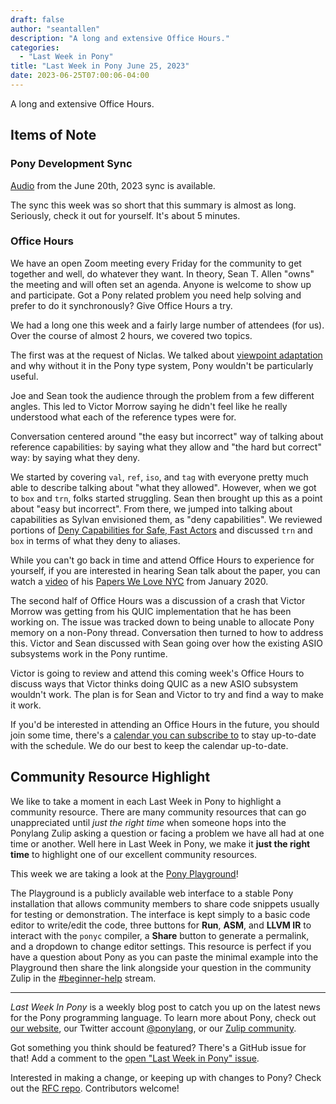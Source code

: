 ```yaml
---
draft: false
author: "seantallen"
description: "A long and extensive Office Hours."
categories:
  - "Last Week in Pony"
title: "Last Week in Pony June 25, 2023"
date: 2023-06-25T07:00:06-04:00
---
```


A long and extensive Office Hours.

<!-- more -->

## Items of Note

### Pony Development Sync

[Audio](https://sync-recordings.ponylang.io/r/2023_06_20.m4a) from the June 20th, 2023 sync is available.

The sync this week was so short that this summary is almost as long. Seriously, check it out for yourself. It's about 5 minutes.

### Office Hours

We have an open Zoom meeting every Friday for the community to get together and well, do whatever they want. In theory, Sean T. Allen "owns" the meeting and will often set an agenda. Anyone is welcome to show up and participate. Got a Pony related problem you need help solving and prefer to do it synchronously? Give Office Hours a try.

We had a long one this week and a fairly large number of attendees (for us). Over the course of almost 2 hours, we covered two topics.

The first was at the request of Niclas. We talked about [viewpoint adaptation](https://tutorial.ponylang.io/reference-capabilities/arrow-types.html?h=viewpoint) and why without it in the Pony type system, Pony wouldn't be particularly useful.

Joe and Sean took the audience through the problem from a few different angles. This led to Victor Morrow saying he didn't feel like he really understood what each of the reference types were for.

Conversation centered around "the easy but incorrect" way of talking about reference capabilities: by saying what they allow and "the hard but correct" way: by saying what they deny.

We started by covering `val`, `ref`, `iso`, and `tag` with everyone pretty much able to describe talking about "what they allowed". However, when we got to `box` and `trn`, folks started struggling. Sean then brought up this as a point about "easy but incorrect". From there, we jumped into talking about capabilities as Sylvan envisioned them, as "deny capabilities". We reviewed portions of [Deny Capabilities for Safe, Fast Actors](https://www.ponylang.io/media/papers/fast-cheap-with-proof.pdf) and discussed `trn` and `box` in terms of what they deny to aliases.

While you can't go back in time and attend Office Hours to experience for yourself, if you are interested in hearing Sean talk about the paper, you can watch a [video](https://www.seantallen.com/talks/deny-capabilities/) of his [Papers We Love NYC](https://paperswelove.org/chapter/newyork/) from January 2020.

The second half of Office Hours was a discussion of a crash that Victor Morrow was getting from his QUIC implementation that he has been working on. The issue was tracked down to being unable to allocate Pony memory on a non-Pony thread. Conversation then turned to how to address this. Victor and Sean discussed with Sean going over how the existing ASIO subsystems work in the Pony runtime.

Victor is going to review and attend this coming week's Office Hours to discuss ways that Victor thinks doing QUIC as a new ASIO subsystem wouldn't work. The plan is for Sean and Victor to try and find a way to make it work.

If you'd be interested in attending an Office Hours in the future, you should join some time, there's a [calendar you can subscribe to](https://calendar.google.com/calendar/ical/4465e68ae24131ae00461a40893f2637a2c9ac510e311a44ff78680e2f183ce3%40group.calendar.google.com/public/basic.ics) to stay up-to-date with the schedule. We do our best to keep the calendar up-to-date.

## Community Resource Highlight

We like to take a moment in each Last Week in Pony to highlight a community resource. There are many community resources that can go unappreciated until _just the right time_ when someone hops into the Ponylang Zulip asking a question or facing a problem we have all had at one time or another. Well here in Last Week in Pony, we make it **just the right time** to highlight one of our excellent community resources.

This week we are taking a look at the [Pony Playground](https://playground.ponylang.io/)!

The Playground is a publicly available web interface to a stable Pony installation that allows community members to share code snippets usually for testing or demonstration. The interface is kept simply to a basic code editor to write/edit the code, three buttons for **Run**, **ASM**, and **LLVM IR** to interact with the `ponyc` compiler, a **Share** button to generate a permalink, and a dropdown to change editor settings. This resource is perfect if you have a question about Pony as you can paste the minimal example into the Playground then share the link alongside your question in the community Zulip in the [#beginner-help](https://ponylang.zulipchat.com/#narrow/stream/189985-beginner-help) stream.

---

_Last Week In Pony_ is a weekly blog post to catch you up on the latest news for the Pony programming language. To learn more about Pony, check out [our website](https://ponylang.io), our Twitter account [@ponylang](https://twitter.com/ponylang), or our [Zulip community](https://ponylang.zulipchat.com).

Got something you think should be featured? There's a GitHub issue for that! Add a comment to the [open "Last Week in Pony" issue](https://github.com/ponylang/ponylang.github.io/issues?q=is%3Aissue+is%3Aopen+label%3Alast-week-in-pony).

Interested in making a change, or keeping up with changes to Pony? Check out the [RFC repo](https://github.com/ponylang/rfcs). Contributors welcome!
